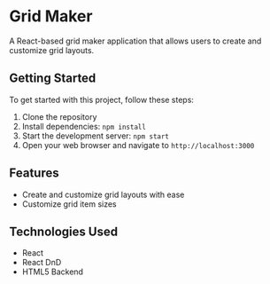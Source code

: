 **Grid Maker**
================

A React-based grid maker application that allows users to create and customize grid layouts.

**Getting Started**
---------------

To get started with this project, follow these steps:

1. Clone the repository
2. Install dependencies: `npm install`
3. Start the development server: `npm start`
4. Open your web browser and navigate to `http://localhost:3000`

**Features**
------------

* Create and customize grid layouts with ease
* Customize grid item sizes

**Technologies Used**
--------------------

* React
* React DnD
* HTML5 Backend